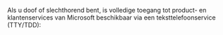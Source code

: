 <Token xmlns:xlink="http://www.w3.org/1999/xlink">Als u doof of slechthorend bent, is volledige toegang tot product- en klantenservices van Microsoft beschikbaar via een teksttelefoonservice (TTY/TDD):</Token>

<!--HONumber=Jun16_HO4-->



